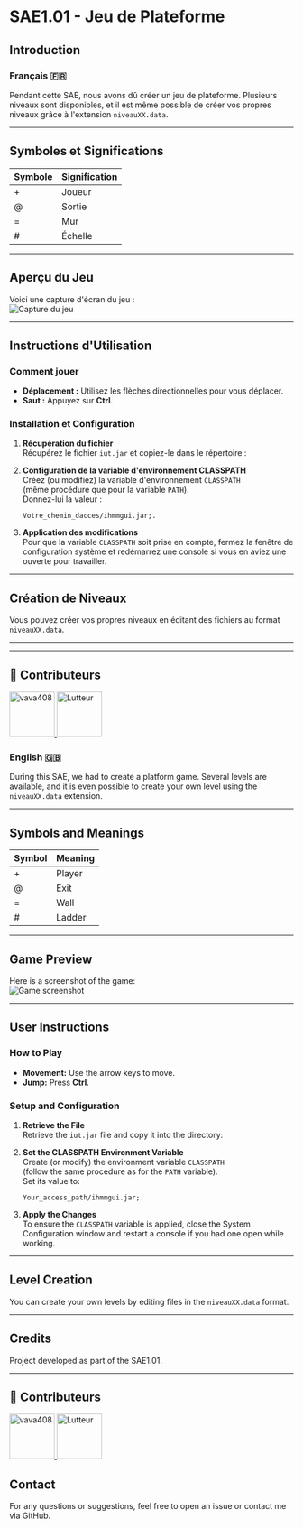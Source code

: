 # SAE1.01 - Jeu de Plateforme

## **Introduction**  
### Français 🇫🇷  
Pendant cette SAE, nous avons dû créer un jeu de plateforme. Plusieurs niveaux sont disponibles, et il est même possible de créer vos propres niveaux grâce à l'extension `niveauXX.data`.  

---

## **Symboles et Significations**  

| Symbole | Signification |
|---------|---------------|
|    +    | Joueur        |
|    @    | Sortie        |
|    =    | Mur           |
|    #    | Échelle       |


---

## **Aperçu du Jeu**  
Voici une capture d'écran du jeu :  
![Capture du jeu](https://github.com/user-attachments/assets/70055db1-ad73-43cb-b18f-5e3cc34e4eb1)

---

## **Instructions d'Utilisation**  
### **Comment jouer**  
- **Déplacement :** Utilisez les flèches directionnelles pour vous déplacer.  
- **Saut :** Appuyez sur **Ctrl**.  

### **Installation et Configuration**  
1. **Récupération du fichier**  
    Récupérez le fichier `iut.jar` et copiez-le dans le répertoire :  

2. **Configuration de la variable d'environnement CLASSPATH**  
    Créez (ou modifiez) la variable d'environnement `CLASSPATH`  
    (même procédure que pour la variable `PATH`).  
    Donnez-lui la valeur :  
    ```
    Votre_chemin_dacces/ihmmgui.jar;.
    ```

3. **Application des modifications**  
    Pour que la variable `CLASSPATH` soit prise en compte, fermez la fenêtre de configuration système et redémarrez une console si vous en aviez une ouverte pour travailler.

---

## **Création de Niveaux**  
Vous pouvez créer vos propres niveaux en éditant des fichiers au format `niveauXX.data`.  

---

---
## 👥 Contributeurs

<a href="https://github.com/vava408">
  <img src="https://github.com/vava408.png" width="80" alt="vava408"/>
</a>
<a href="https://github.com/flem-anthony">
  <img src="https://github.com/flem-anthony" width="80" alt="Lutteur"/>
</a>

### English 🇬🇧  
During this SAE, we had to create a platform game. Several levels are available, and it is even possible to create your own level using the `niveauXX.data` extension.  

---

## **Symbols and Meanings**  

| Symbol | Meaning   |
|--------|-----------|
|   +    | Player    |
|   @    | Exit      |
|   =    | Wall      |
|   #    | Ladder    |


---

## **Game Preview**  
Here is a screenshot of the game:  
![Game screenshot](https://github.com/user-attachments/assets/70055db1-ad73-43cb-b18f-5e3cc34e4eb1)

---

## **User Instructions**  
### **How to Play**  
- **Movement:** Use the arrow keys to move.  
- **Jump:** Press **Ctrl**.  

### **Setup and Configuration**  
1. **Retrieve the File**  
    Retrieve the `iut.jar` file and copy it into the directory:  

2. **Set the CLASSPATH Environment Variable**  
    Create (or modify) the environment variable `CLASSPATH`  
    (follow the same procedure as for the `PATH` variable).  
    Set its value to:  
    ```
    Your_access_path/ihmmgui.jar;.
    ```

3. **Apply the Changes**  
    To ensure the `CLASSPATH` variable is applied, close the System Configuration window and restart a console if you had one open while working.

---

## **Level Creation**  
You can create your own levels by editing files in the `niveauXX.data` format.  

---

## **Credits**  
Project developed as part of the SAE1.01.

---

## 👥 Contributeurs

<a href="https://github.com/vava408">
  <img src="https://github.com/vava408.png" width="80" alt="vava408"/>
</a>
<a href="https://github.com/flem-anthony">
  <img src="https://github.com/flem-anthony" width="80" alt="Lutteur"/>
</a>

## **Contact**  
For any questions or suggestions, feel free to open an issue or contact me via GitHub.
